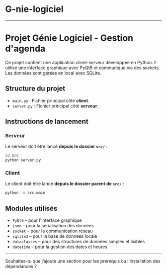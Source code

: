 # G-nie-logiciel
---

# Projet Génie Logiciel - Gestion d'agenda

Ce projet contient une application client-serveur développée en Python.
Il utilise une interface graphique avec PyQt6 et communique via des sockets. Les données sont gérées en local avec SQLite.

## Structure du projet

* `main.py` : Fichier principal côté **client**.
* `server.py` : Fichier principal côté **serveur**.

## Instructions de lancement

### Serveur

Le serveur doit être lancé **depuis le dossier `src/`** :

```bash
cd src
python server.py
```

### Client

Le client doit être lancé **depuis le dossier parent de `src/`** :

```bash
python -m src.main
```

## Modules utilisés

* `PyQt6` – pour l'interface graphique
* `json` – pour la sérialisation des données
* `socket` – pour la communication réseau
* `sqlite3` – pour la base de données locale
* `dataclasses` – pour des structures de données simples et lisibles
* `datetime` – pour la gestion des dates et heures

---

Souhaites-tu que j’ajoute une section pour les prérequis ou l’installation des dépendances ?
